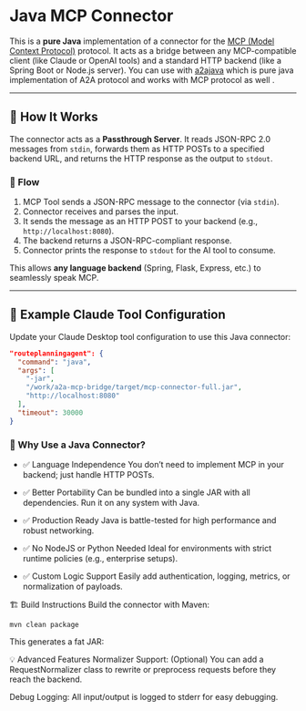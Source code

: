 # Java MCP Connector  

This is a **pure Java** implementation of a connector for the [MCP (Model Context Protocol)](https://github.com/tools4ai) protocol. It acts as a bridge between any MCP-compatible client (like Claude or OpenAI tools) and a standard HTTP backend (like a Spring Boot or Node.js server).
You can use with [a2ajava](https://github.com/vishalmysore/a2ajava) which is pure java implementation of A2A protocol and works with MCP protocol as well .
 
---

## 🔧 How It Works

The connector acts as a **Passthrough Server**. It reads JSON-RPC 2.0 messages from `stdin`, forwards them as HTTP POSTs to a specified backend URL, and returns the HTTP response as the output to `stdout`.

### 🔁 Flow

1. MCP Tool sends a JSON-RPC message to the connector (via `stdin`).
2. Connector receives and parses the input.
3. It sends the message as an HTTP POST to your backend (e.g., `http://localhost:8080`).
4. The backend returns a JSON-RPC-compliant response.
5. Connector prints the response to `stdout` for the AI tool to consume.

This allows **any language backend** (Spring, Flask, Express, etc.) to seamlessly speak MCP.

---

## 🧪 Example Claude Tool Configuration

Update your Claude Desktop tool configuration to use this Java connector:

```json
"routeplanningagent": {
  "command": "java",
  "args": [
    "-jar",
    "/work/a2a-mcp-bridge/target/mcp-connector-full.jar",
    "http://localhost:8080"
  ],
  "timeout": 30000
}
```

### 🚀 Why Use a Java Connector?
- ✅ Language Independence
You don’t need to implement MCP in your backend; just handle HTTP POSTs.  
- ✅ Better Portability
Can be bundled into a single JAR with all dependencies. Run it on any system with Java.

- ✅ Production Ready
Java is battle-tested for high performance and robust networking.

- ✅ No NodeJS or Python Needed
Ideal for environments with strict runtime policies (e.g., enterprise setups).

- ✅ Custom Logic Support
Easily add authentication, logging, metrics, or normalization of payloads.

🏗️ Build Instructions
Build the connector with Maven:

```
mvn clean package
```
This generates a fat JAR:

💡 Advanced Features
Normalizer Support: (Optional) You can add a RequestNormalizer class to rewrite or preprocess requests before they reach the backend.

Debug Logging: All input/output is logged to stderr for easy debugging.

